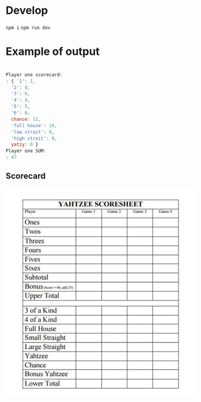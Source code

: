 # Develop
`npm i`
`npm run dev`

# Example of output
```javascript

Player one scorecard:
: { '1': 1,
  '2': 4,
  '3': 6,
  '4': 4,
  '5': 5,
  '6': 0,
  chance: 11,
  'full house': 16,
  'low strait': 0,
  'high strait': 0,
  yatzy: 0 }
Player one SUM:
: 47

```

## Scorecard
![scorecard](./img/scorecard.jpg)

